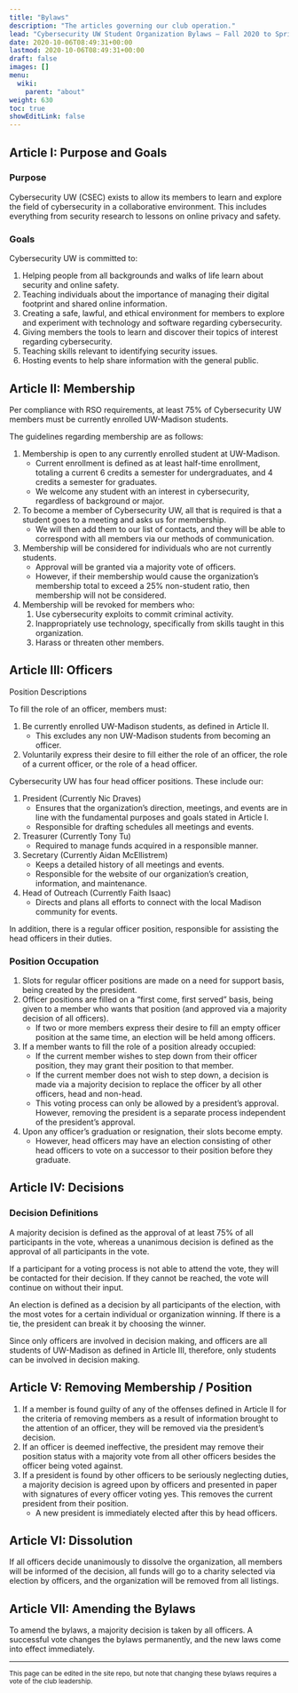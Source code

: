 ```yaml
---
title: "Bylaws"
description: "The articles governing our club operation."
lead: "Cybersecurity UW Student Organization Bylaws – Fall 2020 to Spring 2021"
date: 2020-10-06T08:49:31+00:00
lastmod: 2020-10-06T08:49:31+00:00
draft: false
images: []
menu:
  wiki:
    parent: "about"
weight: 630
toc: true
showEditLink: false
---
```


## Article I: Purpose and Goals

### Purpose

Cybersecurity UW (CSEC) exists to allow its members to learn and explore the field of cybersecurity in a collaborative environment. This includes everything from security research to lessons on online privacy and safety.

### Goals

Cybersecurity UW is committed to:

1. Helping people from all backgrounds and walks of life learn about security and online safety.
2. Teaching individuals about the importance of managing their digital footprint and shared online information.
3. Creating a safe, lawful, and ethical environment for members to explore and experiment with technology and software regarding cybersecurity.
4. Giving members the tools to learn and discover their topics of interest regarding cybersecurity.
5. Teaching skills relevant to identifying security issues.
6. Hosting events to help share information with the general public.

## Article II: Membership

Per compliance with RSO requirements, at least 75% of Cybersecurity UW members must be currently enrolled UW-Madison students.

The guidelines regarding membership are as follows:

1. Membership is open to any currently enrolled student at UW-Madison.
    - Current enrollment is defined as at least half-time enrollment, totaling a current 6 credits a semester for undergraduates, and 4 credits a semester for graduates.
    - We welcome any student with an interest in cybersecurity, regardless of background or major.
2. To become a member of Cybersecurity UW, all that is required is that a student goes to a meeting and asks us for membership.
    - We will then add them to our list of contacts, and they will be able to correspond with all members via our methods of communication.
3. Membership will be considered for individuals who are not currently students.
    - Approval will be granted via a majority vote of officers.
    - However, if their membership would cause the organization’s membership total to exceed a 25% non-student ratio, then membership will not be considered.
4. Membership will be revoked for members who:
    1. Use cybersecurity exploits to commit criminal activity.
    2. Inappropriately use technology, specifically from skills taught in this organization.
    3. Harass or threaten other members.

## Article III: Officers

Position Descriptions

To fill the role of an officer, members must:

1. Be currently enrolled UW-Madison students, as defined in Article II.
    - This excludes any non UW-Madison students from becoming an officer.
2. Voluntarily express their desire to fill either the role of an officer, the role of a current officer, or the role of a head officer.

Cybersecurity UW has four head officer positions.  These include our:

1. President (Currently Nic Draves)
    - Ensures that the organization’s direction, meetings, and events are in line with the fundamental purposes and goals stated in Article I.
    - Responsible for drafting schedules all meetings and events.
2. Treasurer (Currently Tony Tu)
    - Required to manage funds acquired in a responsible manner.
3. Secretary (Currently Aidan McEllistrem)
    - Keeps a detailed history of all meetings and events.
    - Responsible for the website of our organization’s creation, information, and maintenance.
4. Head of Outreach (Currently Faith Isaac)
    - Directs and plans all efforts to connect with the local Madison community for events.

In addition, there is a regular officer position, responsible for assisting the head officers in their duties.

### Position Occupation

1. Slots for regular officer positions are made on a need for support basis, being created by the president.
2. Officer positions are filled on a “first come, first served” basis, being given to a member who wants that position (and approved via a majority decision of all officers).
      - If two or more members express their desire to fill an empty officer position at the same time, an election will be held among officers.
3. If a member wants to fill the role of a position already occupied:
      - If the current member wishes to step down from their officer position, they may grant their position to that member.
      - If the current member does not wish to step down, a decision is made via a majority decision to replace the officer by all other officers, head and non-head.
      - This voting process can only be allowed by a president’s approval.  However, removing the president is a separate process independent of the president’s approval.
4. Upon any officer’s graduation or resignation, their slots become empty.
      - However, head officers may have an election consisting of other head officers to vote on a successor to their position before they graduate.

## Article IV: Decisions

### Decision Definitions

A majority decision is defined as the approval of at least 75% of all participants in the vote, whereas a unanimous decision is defined as the approval of all participants in the vote.

If a participant for a voting process is not able to attend the vote, they will be contacted for their decision.  If they cannot be reached, the vote will continue on without their input.

An election is defined as a decision by all participants of the election, with the most votes for a certain individual or organization winning.  If there is a tie, the president can break it by choosing the winner.

Since only officers are involved in decision making, and officers are all students of UW-Madison as defined in Article III, therefore, only students can be involved in decision making.

## Article V: Removing Membership / Position

1. If a member is found guilty of any of the offenses defined in Article II for the criteria of removing members as a result of information brought to the attention of an officer, they will be removed via the president’s decision.
2. If an officer is deemed ineffective, the president may remove their position status with a majority vote from all other officers besides the officer being voted against.
3. If a president is found by other officers to be seriously neglecting duties, a majority decision is agreed upon by officers and presented in paper with signatures of every officer voting yes.  This removes the current president from their position.
    - A new president is immediately elected after this by head officers.

## Article VI: Dissolution

If all officers decide unanimously to dissolve the organization, all members will be informed of the decision, all funds will go to a charity selected via election by officers, and the organization will be removed from all listings.

## Article VII: Amending the Bylaws

To amend the bylaws, a majority decision is taken by all officers.  A successful vote changes the bylaws permanently, and the new laws come into effect immediately.

---

<small class="text-muted">This page can be edited in the site repo, but note that changing these bylaws requires a vote of the club leadership.</small>
